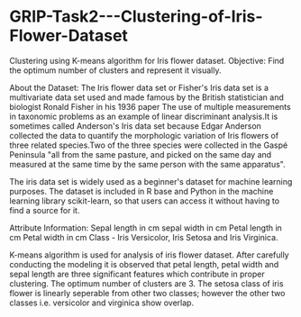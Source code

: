 # GRIP-Task2---Clustering-of-Iris-Flower-Dataset
Clustering using K-means algorithm for Iris flower dataset.
Objective: Find the optimum number of clusters and represent it visually. 

About the Dataset: The Iris flower data set or Fisher's Iris data set is a multivariate data set used and made famous by the British statistician and biologist Ronald Fisher in his 1936 paper The use of multiple measurements in taxonomic problems as an example of linear discriminant analysis.It is sometimes called Anderson's Iris data set because Edgar Anderson collected the data to quantify the morphologic variation of Iris flowers of three related species.Two of the three species were collected in the Gaspé Peninsula "all from the same pasture, and picked on the same day and measured at the same time by the same person with the same apparatus".

The iris data set is widely used as a beginner's dataset for machine learning purposes. The dataset is included in R base and Python in the machine learning library scikit-learn, so that users can access it without having to find a source for it.

Attribute Information:
Sepal length in cm
sepal width in cm
Petal length in cm
Petal width in cm
Class - Iris Versicolor, Iris Setosa and Iris Virginica.

K-means algorithm is used for analysis of iris flower dataset. After carefully conducting the modeling it is observed that petal length, petal width and sepal length are three significant features which contribute in proper clustering. The optimum number of clusters are 3. The setosa class of iris flower is linearly seperable from other two classes; however the other two classes i.e. versicolor and virginica show overlap. 
